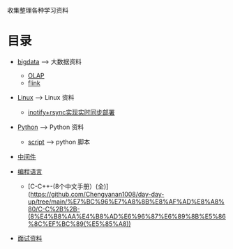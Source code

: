 收集整理各种学习资料

目录
=================

* [bigdata](https://github.com/Chengyanan1008/day-day-up/tree/main/bigdata) --> 大数据资料
  * [OLAP](https://github.com/Chengyanan1008/day-day-up/tree/main/bigdata/OLAP) 
  * [flink](https://github.com/Chengyanan1008/day-day-up/tree/main/bigdata/flink) 
* [Linux](https://github.com/Chengyanan1008/day-day-up/tree/main/Linux) --> Linux 资料 
  * [inotify+rsync实现实时同步部署](https://github.com/Chengyanan1008/day-day-up/tree/main/Linux/inotify%2Brsync%E5%AE%9E%E7%8E%B0%E5%AE%9E%E6%97%B6%E5%90%8C%E6%AD%A5%E9%83%A8%E7%BD%B2)

* [Python](https://github.com/Chengyanan1008/day-day-up/tree/main/Python) --> Python 资料
  * [script](https://github.com/Chengyanan1008/day-day-up/tree/main/Python/script) --> python 脚本
  
* [中间件](https://github.com/Chengyanan1008/day-day-up/tree/main/%E4%B8%AD%E9%97%B4%E4%BB%B6)
* [编程语言](https://github.com/Chengyanan1008/day-day-up/tree/main/%E7%BC%96%E7%A8%8B%E8%AF%AD%E8%A8%80)
  * [C-C++-(8个中文手册）(全)](https://github.com/Chengyanan1008/day-day-up/tree/main/%E7%BC%96%E7%A8%8B%E8%AF%AD%E8%A8%80/C-C%2B%2B-(8%E4%B8%AA%E4%B8%AD%E6%96%87%E6%89%8B%E5%86%8C%EF%BC%89(%E5%85%A8))
* [面试资料](https://github.com/Chengyanan1008/day-day-up/tree/main/%E9%9D%A2%E8%AF%95)
